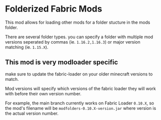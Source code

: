 # Folderized Fabric Mods

This mod allows for loading other mods for a folder stucture in the mods folder.

There are several folder types. you can specify a folder with multiple mod versions seperated by commas (ie.
`1.16.2,1.16.3`) or major version matching (ie. `1.15.X`).

## This mod is very modloader specific
make sure to update the fabric-loader on your older minecraft versions to match.

Mod versions will specify which versions of the fabric loader they will work with before their own version number.

For example, the main branch currently works on Fabric Loader `0.10.X`, so the mod's filename will be `modfolders-0.10.X-version.jar`
where version is the actual version number.
